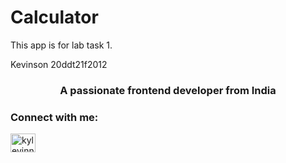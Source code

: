 # Calculator


This app is for lab task 1.

Kevinson
20ddt21f2012

<h3 align="center">A passionate frontend developer from India</h3>

<h3 align="left">Connect with me:</h3>
<p align="left">
<a href="https://instagram.com/kylevinnn" target="blank"><img align="center" src="https://raw.githubusercontent.com/rahuldkjain/github-profile-readme-generator/master/src/images/icons/Social/instagram.svg" alt="kylevinnn" height="30" width="40" /></a>
</p>
